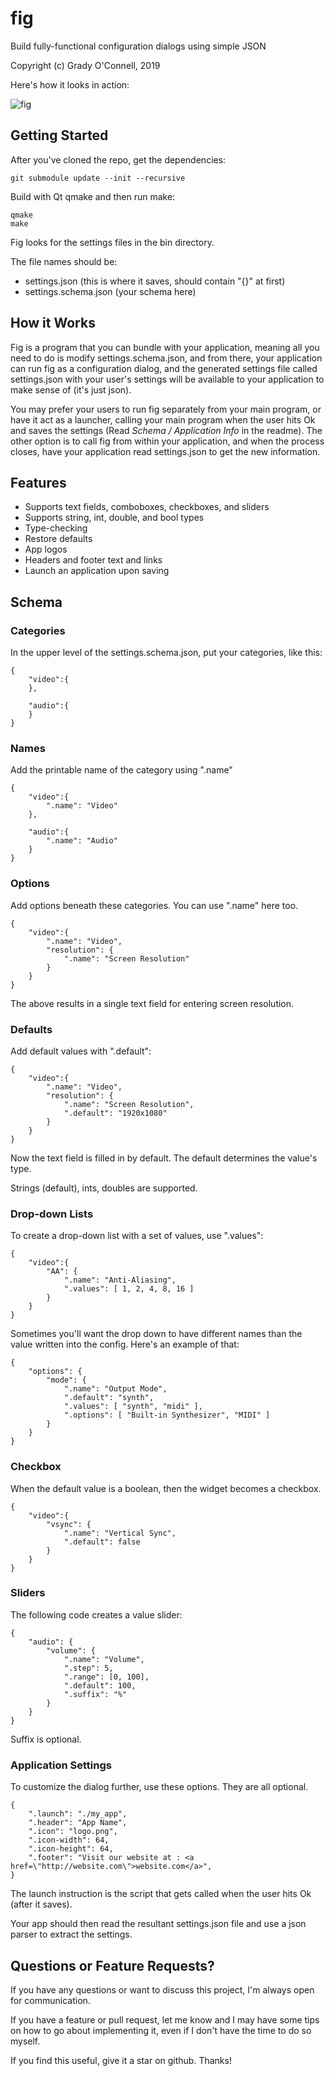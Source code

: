 fig
===

Build fully-functional configuration dialogs using simple JSON

Copyright (c) Grady O'Connell, 2019

Here's how it looks in action:

![fig](https://imgur.com/N1YSO94.png)

## Getting Started

After you've cloned the repo, get the dependencies:

```
git submodule update --init --recursive
```

Build with Qt qmake and then run make:

```
qmake
make
```

Fig looks for the settings files in the bin directory.

The file names should be:

- settings.json (this is where it saves, should contain "{}" at first)
- settings.schema.json (your schema here)

## How it Works

Fig is a program that you can bundle with your application, meaning all you need to do is modify
settings.schema.json, and from there, your application can run fig as a configuration dialog,
and the generated settings file called settings.json with your user's
settings will be available to your application to make sense of (it's just json).

You may prefer your users to run fig separately from your main program, or
have it act as a launcher, calling your main program when the
user hits Ok and saves the settings (Read *Schema / Application Info* in the readme).
The other option is to call fig from within your application, and when the process closes,
have your application read settings.json to get the new information.

## Features

- Supports text fields, comboboxes, checkboxes, and sliders
- Supports string, int, double, and bool types
- Type-checking
- Restore defaults
- App logos
- Headers and footer text and links
- Launch an application upon saving

## Schema

### Categories

In the upper level of the settings.schema.json, put your categories, like this:

```
{
    "video":{
    },
    
    "audio":{
    }
}
```

### Names

Add the printable name of the category using ".name"

```
{
    "video":{
        ".name": "Video"
    },
        
    "audio":{
        ".name": "Audio"
    }
}
```

### Options

Add options beneath these categories.  You can use ".name" here too.

```
{
    "video":{
        ".name": "Video",
        "resolution": {
            ".name": "Screen Resolution"
        }
    }
}
```

The above results in a single text field for entering screen resolution.

### Defaults

Add default values with ".default":

```
{
    "video":{
        ".name": "Video",
        "resolution": {
            ".name": "Screen Resolution",
            ".default": "1920x1080"
        }
    }
}
```

Now the text field is filled in by default.  The default determines the value's type.

Strings (default), ints, doubles are supported.

### Drop-down Lists

To create a drop-down list with a set of values, use ".values":

```
{
    "video":{
        "AA": {
            ".name": "Anti-Aliasing",
            ".values": [ 1, 2, 4, 8, 16 ]
        }
    }
}

```

Sometimes you'll want the drop down to have different names than the value written into the config.
Here's an example of that:

```
{
    "options": {
        "mode": {
            ".name": "Output Mode",
            ".default": "synth",
            ".values": [ "synth", "midi" ],
            ".options": [ "Built-in Synthesizer", "MIDI" ]
        }
    }
}

```

### Checkbox

When the default value is a boolean, then the widget becomes a checkbox.

```
{
    "video":{
        "vsync": {
            ".name": "Vertical Sync",
            ".default": false
        }
    }
}
```

### Sliders

The following code creates a value slider:

```
{
    "audio": {
        "volume": {
            ".name": "Volume",
            ".step": 5,
            ".range": [0, 100],
            ".default": 100,
            ".suffix": "%"
        }
    }
}
```

Suffix is optional.

### Application Settings

To customize the dialog further, use these options.  They are all optional.

```
{
    ".launch": "./my_app",
    ".header": "App Name",
    ".icon": "logo.png",
    ".icon-width": 64,
    ".icon-height": 64,
    ".footer": "Visit our website at : <a href=\"http://website.com\">website.com</a>",
}
```

The launch instruction is the script that gets called when the user hits Ok (after it saves).

Your app should then read the resultant settings.json file and use a json parser to extract the settings.

## Questions or Feature Requests?

If you have any questions or want to discuss this project, I'm always open for communication.

If you have a feature or pull request, let me know and I may have some tips on how to go
about implementing it, even if I don't have the time to do so myself.

If you find this useful, give it a star on github. Thanks!

